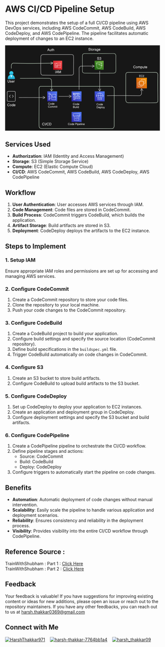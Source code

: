 # AWS CI/CD Pipeline Setup

This project demonstrates the setup of a full CI/CD pipeline using AWS DevOps services, including AWS CodeCommit, AWS CodeBuild, AWS CodeDeploy, and AWS CodePipeline. The pipeline facilitates automatic deployment of changes to an EC2 instance.

<img src="https://github.com/Harsh971/AWS-Projects/blob/main/AWS%20EC2/CICD%201/architecture.png"></img>

## Services Used

- **Authorization**: IAM (Identity and Access Management)
- **Storage**: S3 (Simple Storage Service)
- **Compute**: EC2 (Elastic Compute Cloud)
- **CI/CD**: AWS CodeCommit, AWS CodeBuild, AWS CodeDeploy, AWS CodePipeline

## Workflow

1. **User Authentication**: User accesses AWS services through IAM.
2. **Code Management**: Code files are stored in CodeCommit.
3. **Build Process**: CodeCommit triggers CodeBuild, which builds the application.
4. **Artifact Storage**: Build artifacts are stored in S3.
5. **Deployment**: CodeDeploy deploys the artifacts to the EC2 instance.

## Steps to Implement

### 1. Setup IAM

Ensure appropriate IAM roles and permissions are set up for accessing and managing AWS services.

### 2. Configure CodeCommit

1. Create a CodeCommit repository to store your code files.
2. Clone the repository to your local machine.
3. Push your code changes to the CodeCommit repository.

### 3. Configure CodeBuild

1. Create a CodeBuild project to build your application.
2. Configure build settings and specify the source location (CodeCommit repository).
3. Define build specifications in the `buildspec.yml` file.
4. Trigger CodeBuild automatically on code changes in CodeCommit.

### 4. Configure S3

1. Create an S3 bucket to store build artifacts.
2. Configure CodeBuild to upload build artifacts to the S3 bucket.

### 5. Configure CodeDeploy

1. Set up CodeDeploy to deploy your application to EC2 instances.
2. Create an application and deployment group in CodeDeploy.
3. Configure deployment settings and specify the S3 bucket and build artifacts.

### 6. Configure CodePipeline

1. Create a CodePipeline pipeline to orchestrate the CI/CD workflow.
2. Define pipeline stages and actions:
   - Source: CodeCommit
   - Build: CodeBuild
   - Deploy: CodeDeploy
3. Configure triggers to automatically start the pipeline on code changes.

## Benefits

- **Automation**: Automatic deployment of code changes without manual intervention.
- **Scalability**: Easily scale the pipeline to handle various application and deployment scenarios.
- **Reliability**: Ensures consistency and reliability in the deployment process.
- **Visibility**: Provides visibility into the entire CI/CD workflow through CodePipeline.


## Reference Source : 

TrainWithShubham : Part 1 : <a href="https://www.youtube.com/watch?v=p5i3cMCQ760&list=PLlfy9GnSVerTB0twnC5eaGD-oiHprpnW-">Click Here</a>
<br>
TrainWithShubham : Part 2 : <a href="https://youtu.be/IUF-pfbYGvg?si=lZtsHtLbD6o49Y99">Click Here</a>

## Feedback

Your feedback is valuable! If you have suggestions for improving existing content or ideas for new additions, please open an issue or reach out to the repository maintainers. If you have any other feedbacks, you can reach out to us at harsh.thakkar0369@gmail.com


## Connect with Me
<p>

 <a href="https://twitter.com/HarshThakkar971" target="blank"><img align="center" src="https://img.freepik.com/premium-vector/vector-new-twitter-x-white-logo-black-background_744381-866.jpg" alt="HarshThakkar971" height="40" width="50" /></a>
  &nbsp;&nbsp;
  	<a href="https://linkedin.com/in/harsh-thakkar-7764bb1a4" target="blank"><img align="center" src="https://upload.wikimedia.org/wikipedia/commons/thumb/c/ca/LinkedIn_logo_initials.png/800px-LinkedIn_logo_initials.png" alt="harsh-thakkar-7764bb1a4" height="40" width="40" /></a>
  &nbsp;&nbsp;
 <a href="https://instagram.com/harsh_thakkar09" target="blank"><img align="center" src="https://upload.wikimedia.org/wikipedia/commons/thumb/e/e7/Instagram_logo_2016.svg/768px-Instagram_logo_2016.svg.png" alt="harsh_thakkar09" height="40" width="40" /></a>
</p>
